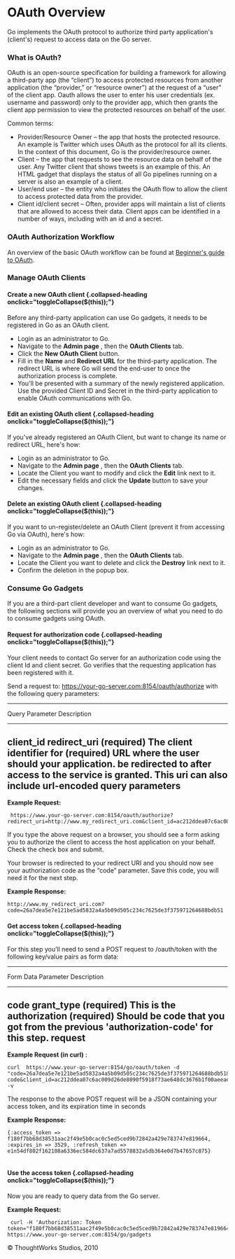 
 

OAuth Overview<!-- {.collapsible-heading onclick="toggleCollapse($(this));"} -->
==============

Go implements the OAuth protocol to authorize third party application's
(client's) request to access data on the Go server.

### What is OAuth?<!-- {.collapsible-heading onclick="toggleCollapse($(this));"} -->

OAuth is an open-source specification for building a framework for
allowing a third-party app (the “client”) to access protected resources
from another application (the “provider,” or “resource owner”) at the
request of a “user” of the client app. Oauth allows the user to enter
his user credentials (ex. username and password) only to the provider
app, which then grants the client app permission to view the protected
resources on behalf of the user.

Common terms:

-   Provider/Resource Owner – the app that hosts the protected resource.
    An example is Twitter which uses OAuth as the protocol for all its
    clients. In the context of this document, Go is the
    provider/resource owner.
-   Client – the app that requests to see the resource data on behalf of
    the user. Any Twitter client that shows tweets is an example of
    this. An HTML gadget that displays the status of all Go pipelines
    running on a server is also an example of a client.
-   User/end user – the entity who initiates the OAuth flow to allow the
    client to access protected data from the provider.
-   Client id/client secret – Often, provider apps will maintain a list
    of clients that are allowed to access their data. Client apps can be
    identified in a number of ways, including with an id and a secret.

### OAuth Authorization Workflow<!-- {.collapsible-heading onclick="toggleCollapse($(this));"} -->

An overview of the basic OAuth workflow can be found at [Beginner's
guide to OAuth](http://oauth.net/documentation/getting-started/).

### Manage OAuth Clients<!-- {.collapsible-heading onclick="toggleCollapse($(this));"} -->

#### Create a new OAuth client {.collapsed-heading onclick="toggleCollapse($(this));"}

Before any third-party application can use Go gadgets, it needs to be
registered in Go as an OAuth client.

-   Login as an administrator to Go.
-   Navigate to the **Admin page** , then the **OAuth Clients** tab.
-   Click the **New OAuth Client** button.
-   Fill in the **Name** and **Redirect URL** for the third-party
    application. The redirect URL is where Go will send the end-user to
    once the authorization process is complete.
-   You'll be presented with a summary of the newly registered
    application. Use the provided Client ID and Secret in the
    third-party application to enable OAuth communications with Go.

#### Edit an existing OAuth client {.collapsed-heading onclick="toggleCollapse($(this));"}

If you've already registered an OAuth Client, but want to change its
name or redirect URL, here's how:

-   Login as an administrator to Go.
-   Navigate to the **Admin page** , then the **OAuth Clients** tab.
-   Locate the Client you want to modify and click the **Edit** link
    next to it.
-   Edit the necessary fields and click the **Update** button to save
    your changes.

#### Delete an existing OAuth client {.collapsed-heading onclick="toggleCollapse($(this));"}

If you want to un-register/delete an OAuth Client (prevent it from
accessing Go via OAuth), here's how:

-   Login as an administrator to Go.
-   Navigate to the **Admin page** , then the **OAuth Clients** tab.
-   Locate the Client you want to delete and click the **Destroy** link
    next to it.
-   Confirm the deletion in the popup box.

### Consume Go Gadgets<!-- {.collapsible-heading onclick="toggleCollapse($(this));"} -->

If you are a third-part client developer and want to consume Go gadgets,
the following sections will provide you an overview of what you need to
do to consume gadgets using OAuth.

#### Request for authorization code {.collapsed-heading onclick="toggleCollapse($(this));"}

Your client needs to contact Go server for an authorization code using
the client Id and client secret. Go verifies that the requesting
application has been registered with it.

Send a request to: https://your-go-server.com:8154/oauth/authorize with
the following query parameters:

  -------------------------------------------------------------------------
  Query Parameter
  Description
  ------------------------------------ ------------------------------------
  client\_id                           redirect\_uri
  (required) The client identifier for (required) URL where the user should
  your application.                    be redirected to after access to the
                                       service is granted. This uri can
                                       also include url-encoded query
                                       parameters
  -------------------------------------------------------------------------

**Example Request:**

``` {.code}
 https://www.your-go-server.com:8154/oauth/authorize?redirect_uri=http://www.my_redirect_uri.com&client_id=ac212ddea07c6ac009d26de8090f5918f73ae648dc3676b1f00aeeae4fca67e1&response_type=code
```

If you type the above request on a browser, you should see a form asking
you to authorize the client to access the host application on your
behalf. Check the check box and submit.

Your browser is redirected to your redirect URI and you should now see
your authorization code as the “code” parameter. Save this code, you
will need it for the next step.

**Example Response:**

``` {.code}
http://www.my_redirect_uri.com?code=26a7dea5e7e121be5ad5832a4a5b09d505c234c7625de3f375971264688bdb51
```

#### Get access token {.collapsed-heading onclick="toggleCollapse($(this));"}

For this step you’ll need to send a POST request to /oauth/token with
the following key/value pairs as form data:

  -------------------------------------------------------------------------
  Form Data Parameter
  Description
  ------------------------------------ ------------------------------------
  code                                 grant\_type
  (required) This is the authorization (required) Should be
  code that you got from the previous  'authorization-code' for this
  step.                                request
  -------------------------------------------------------------------------

**Example Request (in curl)** :

``` {.code}
curl  https://www.your-go-server:8154/go/oauth/token -d  "code=26a7dea5e7e121be5ad5832a4a5b09d505c234c7625de3f375971264688bdb51&grant_type=authorization-code&client_id=ac212ddea07c6ac009d26de8090f5918f73ae648dc3676b1f00aeeae4fca67e1&client_secret=d1b54df502f162108a6136ec584dc637a7ad5578832a5db364e0d7b47657c718&redirect_uri=www.my_redirect_uri.com" -v 
```

The response to the above POST request will be a JSON containing your
access token, and its expiration time in seconds

**Example Response:**

``` {.code}
{:access_token => f180f7bb68d38531aac2f49e5b0cac0c5ed5ced9b72842a429e783747e819664, :expires_in => 3529, :refresh_token => e1n54df802f162108a6336ec584dc637a7ad5578832a5db364e0d7b47657c875}
  
```

#### Use the access token {.collapsed-heading onclick="toggleCollapse($(this));"}

Now you are ready to query data from the Go server.

**Example Request:**

``` {.code}
 curl -H 'Authorization: Token token="f180f7bb68d38531aac2f49e5b0cac0c5ed5ced9b72842a429e783747e819664"' https://www.your-go-server.com:8154/go/gadgets
```





© ThoughtWorks Studios, 2010

